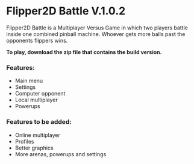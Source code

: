 # Flipper2D Battle V.1.0.2
Flipper2D Battle is a Multiplayer Versus Game in which two players battle inside one combined pinball machine.
Whoever gets more balls past the opponents flippers wins.

**To play, download the zip file that contains the build version. <br>**


### Features:
- Main menu 
- Settings 
- Computer opponent 
- Local multiplayer 
- Powerups 


### Features to be added: 
- Online multiplayer
- Profiles
- Better graphics
- More arenas, powerups and settings
